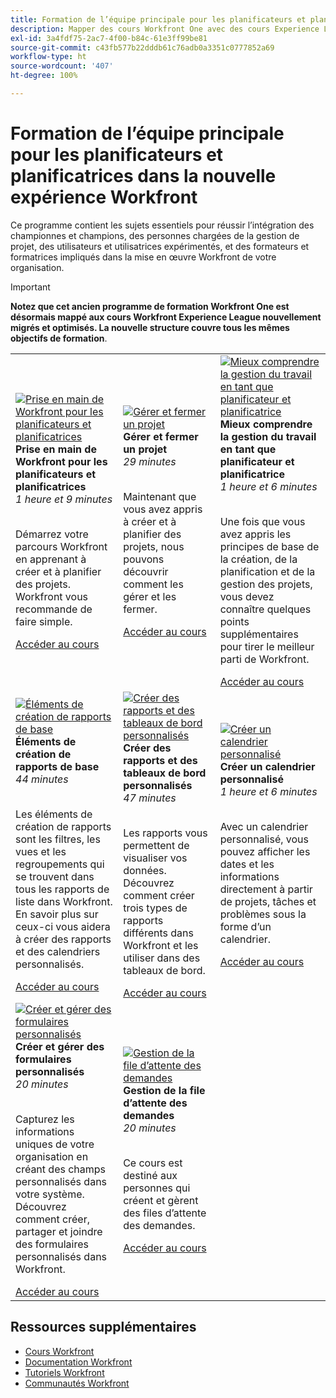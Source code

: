 ```yaml
---
title: Formation de l’équipe principale pour les planificateurs et planificatrices dans la nouvelle expérience Workfront
description: Mapper des cours Workfront One avec des cours Experience League
exl-id: 3a4fdf75-2ac7-4f00-b84c-61e3ff99be81
source-git-commit: c43fb577b22dddb61c76adb0a3351c0777852a69
workflow-type: ht
source-wordcount: '407'
ht-degree: 100%

---
```


# Formation de l’équipe principale pour les planificateurs et planificatrices dans la nouvelle expérience Workfront

Ce programme contient les sujets essentiels pour réussir l’intégration des championnes et champions, des personnes chargées de la gestion de projet, des utilisateurs et utilisatrices expérimentés, et des formateurs et formatrices impliqués dans la mise en œuvre Workfront de votre organisation.

>[!IMPORTANT]
>
>**Notez que cet ancien programme de formation Workfront One est désormais mappé aux cours Workfront Experience League nouvellement migrés et optimisés.  La nouvelle structure couvre tous les mêmes objectifs de formation**.

<table>
  <tr>
   <td>
      <a href="https://experienceleague.adobe.com/?recommended=Workfront-U-1-2022.1.planners">
      <img alt="Prise en main de Workfront pour les planificateurs et planificatrices" src="https://cdn.experienceleague.adobe.com/thumb/get-started-with-workfront-for-planners.png"/>
      </a>
      <div>
         <strong>Prise en main de Workfront pour les planificateurs et planificatrices</strong></a>
<br/><em>1 heure et 9 minutes</em>
      </div>
      <p>
        <br/>
Démarrez votre parcours Workfront en apprenant à créer et à planifier des projets. Workfront vous recommande de faire simple.
      </p>
      <a  rel="noreferrer" target="_blank" href="https://experienceleague.adobe.com/?recommended=Workfront-U-1-2022.1.planners" class="spectrum-Button spectrum-Button--primary spectrum-Button--sizeM">
<span class="spectrum-Button-label has-no-wrap has-text-weight-bold">Accéder au cours</span>
</a>
   </td>   
   <td>
      <a href="https://experienceleague.adobe.com/?recommended=Workfront-U-1-2022.2.planners">
      <img alt="Gérer et fermer un projet" src="https://cdn.experienceleague.adobe.com/thumb/manage-and-close-a-project.png"/>
      </a>
      <div>
         <strong>Gérer et fermer un projet</strong></a>
<br/><em>29 minutes</em>
      </div>
      <p>
        <br/>
Maintenant que vous avez appris à créer et à planifier des projets, nous pouvons découvrir comment les gérer et les fermer.
      </p>
      <a  rel="noreferrer" target="_blank" href="https://experienceleague.adobe.com/?recommended=Workfront-U-1-2022.2.planners" class="spectrum-Button spectrum-Button--primary spectrum-Button--sizeM">
<span class="spectrum-Button-label has-no-wrap has-text-weight-bold">Accéder au cours</span>
</a>
   </td>
    <td>
      <a href="https://experienceleague.adobe.com/?recommended=Workfront-U-1-2022.3.planners">
      <img alt="Mieux comprendre la gestion du travail en tant que planificateur et planificatrice" src="https://cdn.experienceleague.adobe.com/thumb/create-a-custom-calendar.png"/>
      </a>
      <div>
         <strong>Mieux comprendre la gestion du travail en tant que planificateur et planificatrice</strong></a>
<br/><em>1 heure et 6 minutes</em>
      </div>
      <p>
        <br/>
Une fois que vous avez appris les principes de base de la création, de la planification et de la gestion des projets, vous devez connaître quelques points supplémentaires pour tirer le meilleur parti de Workfront.
      </p>
      <a  rel="noreferrer" target="_blank" href="https://experienceleague.adobe.com/?recommended=Workfront-U-1-2022.3.planners" class="spectrum-Button spectrum-Button--primary spectrum-Button--sizeM">
<span class="spectrum-Button-label has-no-wrap has-text-weight-bold">Accéder au cours</span>
</a>
   </td>
  </tr>
  <tr>
   <td>
      <a href="https://experienceleague.adobe.com/?recommended=Workfront-U-1-2022.1.reporting">
      <img alt="Éléments de création de rapports de base" src="https://cdn.experienceleague.adobe.com/thumb/basic-reporting-elements.png"/>
      </a>
      <div>
         <strong>Éléments de création de rapports de base</strong></a>
<br/><em>44 minutes</em>
      </div>
      <p>
        <br/>
Les éléments de création de rapports sont les filtres, les vues et les regroupements qui se trouvent dans tous les rapports de liste dans Workfront. En savoir plus sur ceux-ci vous aidera à créer des rapports et des calendriers personnalisés.
      </p>
      <a  rel="noreferrer" target="_blank" href="https://experienceleague.adobe.com/?recommended=Workfront-U-1-2022.1.reporting" class="spectrum-Button spectrum-Button--primary spectrum-Button--sizeM">
<span class="spectrum-Button-label has-no-wrap has-text-weight-bold">Accéder au cours</span>
</a>
   </td>   
   <td>
      <a href="https://experienceleague.adobe.com/?recommended=Workfront-U-1-2022.3.reporting">
      <img alt="Créer des rapports et des tableaux de bord personnalisés" src="https://cdn.experienceleague.adobe.com/thumb/basic-reporting-elements.png"/>
      </a>
      <div>
         <strong>Créer des rapports et des tableaux de bord personnalisés</strong></a>
<br/><em>47 minutes</em>
      </div>
      <p>
        <br/>
Les rapports vous permettent de visualiser vos données. Découvrez comment créer trois types de rapports différents dans Workfront et les utiliser dans des tableaux de bord.
      </p>
      <a  rel="noreferrer" target="_blank" href="https://experienceleague.adobe.com/?recommended=Workfront-U-1-2022.3.reporting" class="spectrum-Button spectrum-Button--primary spectrum-Button--sizeM">
<span class="spectrum-Button-label has-no-wrap has-text-weight-bold">Accéder au cours</span>
</a>
   </td>
    <td>
      <a href="https://experienceleague.adobe.com/?recommended=Workfront-U-1-2022.4.reporting">
      <img alt="Créer un calendrier personnalisé" src="https://cdn.experienceleague.adobe.com/thumb/create-a-custom-calendar.png"/>
      </a>
      <div>
         <strong>Créer un calendrier personnalisé</strong></a>
<br/><em>1 heure et 6 minutes</em>
      </div>
      <p>
        <br/>
Avec un calendrier personnalisé, vous pouvez afficher les dates et les informations directement à partir de projets, tâches et problèmes sous la forme d’un calendrier.
      </p>
      <a  rel="noreferrer" target="_blank" href="https://experienceleague.adobe.com/?recommended=Workfront-U-1-2022.4.reporting" class="spectrum-Button spectrum-Button--primary spectrum-Button--sizeM">
<span class="spectrum-Button-label has-no-wrap has-text-weight-bold">Accéder au cours</span>
</a>
   </td>
  </tr>
  <tr>
   <td>
      <a href="https://experienceleague.adobe.com/?recommended=Workfront-A-1-2022.1.customforms">
      <img alt="Créer et gérer des formulaires personnalisés" src="https://cdn.experienceleague.adobe.com/thumb/create-and-manage-custom-forms.png"/>
      </a>
      <div>
         <strong>Créer et gérer des formulaires personnalisés</strong></a>
<br/><em>20 minutes</em>
      </div>
      <p>
        <br/>
Capturez les informations uniques de votre organisation en créant des champs personnalisés dans votre système. Découvrez comment créer, partager et joindre des formulaires personnalisés dans Workfront.
      </p>
      <a  rel="noreferrer" target="_blank" href="https://experienceleague.adobe.com/?recommended=Workfront-A-1-2022.1.customforms" class="spectrum-Button spectrum-Button--primary spectrum-Button--sizeM">
<span class="spectrum-Button-label has-no-wrap has-text-weight-bold">Accéder au cours</span>
</a>
   </td>   
   <td>
      <a href="https://experienceleague.adobe.com/?recommended=Workfront-U-1-2022.1.request-queues">
      <img alt="Gestion de la file d’attente des demandes" src="https://cdn.experienceleague.adobe.com/thumb/request-queue-management.png"/>
      </a>
      <div>
         <strong>Gestion de la file d’attente des demandes</strong></a>
<br/><em>20 minutes</em>
      </div>
      <p>
        <br/>
Ce cours est destiné aux personnes qui créent et gèrent des files d’attente des demandes.
      </p>
      <a  rel="noreferrer" target="_blank" href="https://experienceleague.adobe.com/?recommended=Workfront-U-1-2022.1.request-queues" class="spectrum-Button spectrum-Button--primary spectrum-Button--sizeM">
<span class="spectrum-Button-label has-no-wrap has-text-weight-bold">Accéder au cours</span>
</a>
   </td>
  </tr>     
</table>

## Ressources supplémentaires

* [Cours Workfront](https://experienceleague.adobe.com/?lang=fr&amp;Solution=Workfront#courses)
* [Documentation Workfront](https://experienceleague.adobe.com/docs/workfront.html?lang=fr)
* [Tutoriels Workfront](https://experienceleague.adobe.com/docs/workfront-learn/tutorials-workfront/home.html?lang=fr)
* [Communautés Workfront](https://experienceleaguecommunities.adobe.com/t5/workfront/ct-p/workfront)
